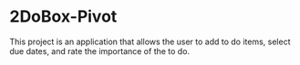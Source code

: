 # 2DoBox-Pivot

This project is an application that allows the user to add to do items, select due dates, and rate the importance of the to do.
